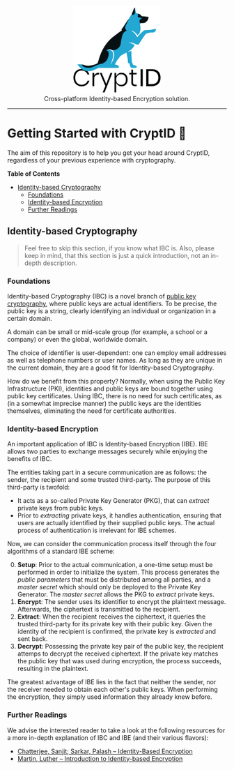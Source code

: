<div align="center">
  <a href="https://github.com/cryptid-org">
    <img alt="CryptID" src="docs/img/cryptid-logo.png" width="200">
  </a>
</div>

<div align="center">

</div>

<div align="center">
Cross-platform Identity-based Encryption solution.
</div>

---

# Getting Started with CryptID :rocket:

The aim of this repository is to help you get your head around CryptID, regardless of your previous experience with cryptography.

**Table of Contents**

  * [Identity-based Cryptography](#Identity-based-Cryptography)
    * [Foundations](#Foundations)
    * [Identity-based Encryption](#Identity-based-Encryption)
    * [Further Readings](#Further-Readings)

## Identity-based Cryptography

> Feel free to skip this section, if you know what IBC is. Also, please keep in mind, that this section is just a quick introduction, not an in-depth description.

### Foundations

Identity-based Cryptography (IBC) is a novel branch of [public key cryptography](https://en.wikipedia.org/wiki/Public-key_cryptography), where public keys are actual identifiers. To be precise, the public key is a string, clearly identifying an individual or organization in a certain domain.

A domain can be small or mid-scale group (for example, a school or a company) or even the global, worldwide domain.

The choice of identifier is user-dependent: one can employ email addresses as well as telephone numbers or user names. As long as they are unique in the current domain, they are a good fit for Identity-based Cryptography.

How do we benefit from this property? Normally, when using the Public Key Infrastructure (PKI), identities and public keys are bound together using public key certificates. Using IBC, there is no need for such certificates, as (in a somewhat imprecise manner) the public keys are the identities themselves, eliminating the need for certificate authorities.

### Identity-based Encryption

An important application of IBC is Identity-based Encryption (IBE). IBE allows two parties to exchange messages securely while enjoying the benefits of IBC.

The entities taking part in a secure communication are as follows: the sender, the recipient and some trusted third-party. The purpose of this third-party is twofold:

  * It acts as a so-called Private Key Generator (PKG), that can *extract* private keys from public keys.
  * Prior to *extracting* private keys, it handles authentication, ensuring that users are actually identified by their supplied public keys. The actual process of authentication is irrelevant for IBE schemes.

Now, we can consider the communication process itself through the four algorithms of a standard IBE scheme:

  0. **Setup**: Prior to the actual communication, a one-time setup must be performed in order to initialize the system. This process generates the *public parameters* that must be distributed among all parties, and a *master secret* which should only be deployed to the Private Key Generator. The *master secret* allows the PKG to *extract* private keys.
  1. **Encrypt**: The sender uses its identifier to encrypt the plaintext message. Afterwards, the ciphertext is transmitted to the recipient.
  2. **Extract**: When the recipient receives the ciphertext, it queries the trusted third-party for its private key with their public key. Given the identity of the recipient is confirmed, the private key is *extracted* and sent back.
  3. **Decrypt**: Possessing the private key pair of the public key, the recipient attemps to decrypt the received ciphertext. If the private key matches the public key that was used during encryption, the process succeeds, resulting in the plaintext.

The greatest advantage of IBE lies in the fact that neither the sender, nor the receiver needed to obtain each other's public keys. When performing the encryption, they simply used information they already knew before.

### Further Readings

We advise the interested reader to take a look at the following resources for a more in-depth explanation of IBC and IBE (and their various flavors):

  * [Chatterjee, Sanjit; Sarkar, Palash – Identity-Based Encryption](https://www.springer.com/gp/book/9781441993823)
  * [Martin, Luther – Introduction to Identity-based Encryption](https://dl.acm.org/citation.cfm?id=1370962)
